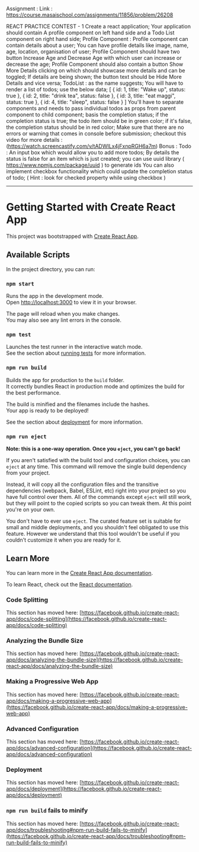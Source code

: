 Assignment : Link : https://course.masaischool.com/assignments/11856/problem/26208

REACT PRACTICE CONTEST - 1
Create a react application;
Your application should contain A profile component on left hand side and a Todo List component on right hand side;
Profile Component :
Profile component can contain details about a user; You can have profile details like image, name, age, location, organisation of user;
Profile Component should have two button Increase Age and Decrease Age with which user can increase or decrease the age;
Profile Component should also contain a button Show More Details clicking on which should showcase more details and can be toggled; If details are being shown; the button text should be Hide More Details and vice versa;
TodoList :
as the name suggests; You will have to render a list of todos; use the below data;
[
  { id: 1, title: "Wake up", status: true },
  { id: 2, title: "drink tea", status: false },
  { id: 3, title: "eat maggi", status: true },
  { id: 4, title: "sleep", status: false }
]
You'll have to separate components and needs to pass individual todos as props from parent component to child component;
basis the completion status; if the completion status is true; the todo item should be in green color; if it's false, the completion status should be in red color;
Make sure that there are no errors or warning that comes in console before submission;
checkout this video for more details : (https://watch.screencastify.com/v/tADWILx4jFxnpRGH6a7m)
Bonus :
Todo :
An input box which would allow you to add more todos; By details the status is false for an item which is just created; you can use uuid library ( https://www.npmjs.com/package/uuid ) to generate ids
You can also implement checkbox functionality which could update the completion status of todo; ( Hint : look for checked property while using checkbox )

-------------------------------------------------------



# Getting Started with Create React App

This project was bootstrapped with [Create React App](https://github.com/facebook/create-react-app).

## Available Scripts

In the project directory, you can run:

### `npm start`

Runs the app in the development mode.\
Open [http://localhost:3000](http://localhost:3000) to view it in your browser.

The page will reload when you make changes.\
You may also see any lint errors in the console.

### `npm test`

Launches the test runner in the interactive watch mode.\
See the section about [running tests](https://facebook.github.io/create-react-app/docs/running-tests) for more information.

### `npm run build`

Builds the app for production to the `build` folder.\
It correctly bundles React in production mode and optimizes the build for the best performance.

The build is minified and the filenames include the hashes.\
Your app is ready to be deployed!

See the section about [deployment](https://facebook.github.io/create-react-app/docs/deployment) for more information.

### `npm run eject`

**Note: this is a one-way operation. Once you `eject`, you can't go back!**

If you aren't satisfied with the build tool and configuration choices, you can `eject` at any time. This command will remove the single build dependency from your project.

Instead, it will copy all the configuration files and the transitive dependencies (webpack, Babel, ESLint, etc) right into your project so you have full control over them. All of the commands except `eject` will still work, but they will point to the copied scripts so you can tweak them. At this point you're on your own.

You don't have to ever use `eject`. The curated feature set is suitable for small and middle deployments, and you shouldn't feel obligated to use this feature. However we understand that this tool wouldn't be useful if you couldn't customize it when you are ready for it.

## Learn More

You can learn more in the [Create React App documentation](https://facebook.github.io/create-react-app/docs/getting-started).

To learn React, check out the [React documentation](https://reactjs.org/).

### Code Splitting

This section has moved here: [https://facebook.github.io/create-react-app/docs/code-splitting](https://facebook.github.io/create-react-app/docs/code-splitting)

### Analyzing the Bundle Size

This section has moved here: [https://facebook.github.io/create-react-app/docs/analyzing-the-bundle-size](https://facebook.github.io/create-react-app/docs/analyzing-the-bundle-size)

### Making a Progressive Web App

This section has moved here: [https://facebook.github.io/create-react-app/docs/making-a-progressive-web-app](https://facebook.github.io/create-react-app/docs/making-a-progressive-web-app)

### Advanced Configuration

This section has moved here: [https://facebook.github.io/create-react-app/docs/advanced-configuration](https://facebook.github.io/create-react-app/docs/advanced-configuration)

### Deployment

This section has moved here: [https://facebook.github.io/create-react-app/docs/deployment](https://facebook.github.io/create-react-app/docs/deployment)

### `npm run build` fails to minify

This section has moved here: [https://facebook.github.io/create-react-app/docs/troubleshooting#npm-run-build-fails-to-minify](https://facebook.github.io/create-react-app/docs/troubleshooting#npm-run-build-fails-to-minify)
